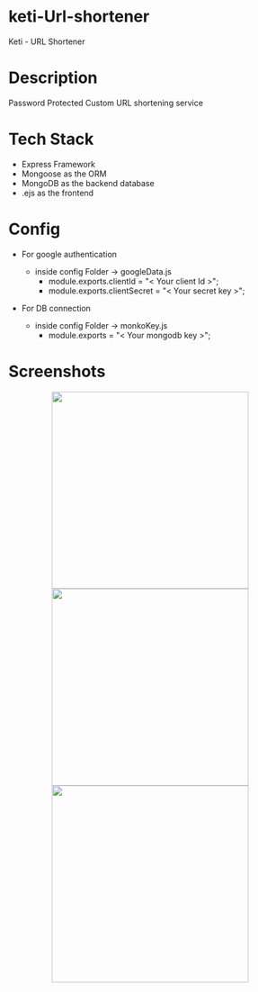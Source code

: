 # keti-Url-shortener
Keti - URL Shortener

# Description

Password Protected Custom URL shortening service 

# Tech Stack

- Express Framework
- Mongoose as the ORM
- MongoDB as the backend database
- .ejs as the frontend

# Config
- For google authentication
  - inside config Folder -> googleData.js
     - module.exports.clientId = "< Your client Id >";
     - module.exports.clientSecret = "< Your secret key >";

- For DB connection
  - inside config Folder -> monkoKey.js
    - module.exports = "< Your mongodb key >";
  
     
 # Screenshots

<p align="center">
  <img src="https://user-images.githubusercontent.com/66962737/128461108-986baad1-b0a6-47c5-bb38-7577d17e498d.png" width="350" >
  <img src="https://user-images.githubusercontent.com/66962737/128461110-c42b56c6-9b12-4cbc-9234-090049713783.png" width="350" >
  <img src="https://user-images.githubusercontent.com/66962737/128461116-eb125bbe-8c9b-401f-987a-ffd8804f02c8.png" width="350" >
</p>


